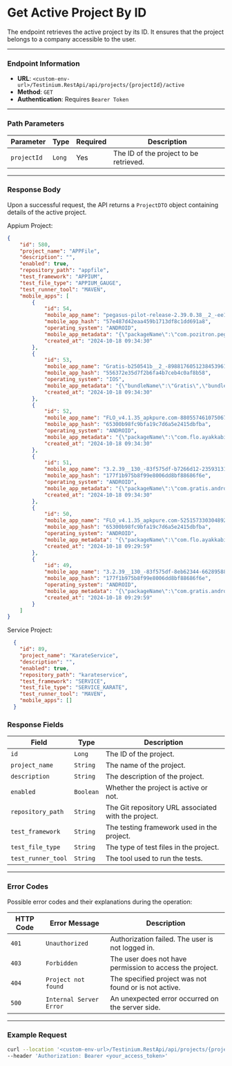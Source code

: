 # Get Active Project By ID

The endpoint retrieves the active project by its ID. It ensures that the project belongs to a company accessible to the user.

***

### Endpoint Information

* **URL**: `<custom-env-url>/Testinium.RestApi/api/projects/{projectId}/active`
* **Method**: `GET`
* **Authentication**: Requires `Bearer Token`

***

### Path Parameters

| Parameter   | Type   | Required | Description                            |
| ----------- | ------ | -------- | -------------------------------------- |
| `projectId` | `Long` | Yes      | The ID of the project to be retrieved. |

***

### Response Body

Upon a successful request, the API returns a `ProjectDTO` object containing details of the active project.

Appium Project:

```json
{
    "id": 580,
    "project_name": "APPFile",
    "description": "",
    "enabled": true,
    "repository_path": "appfile",
    "test_framework": "APPIUM",
    "test_file_type": "APPIUM_GAUGE",
    "test_runner_tool": "MAVEN",
    "mobile_apps": [
        {
            "id": 54,
            "mobile_app_name": "pegasus-pilot-release-2.39.0.38__2_-ee15733f-2799725523214323595.apk",
            "mobile_app_hash": "57e487d42eaa459b1713df8c1dd691a8",
            "operating_system": "ANDROID",
            "mobile_app_metadata": "{\"packageName\":\"com.pozitron.pegasus.pilotRelease\",\"label\":\"PGS Pilot\",\"icon\":\"res/u3.png\",\"versionName\":\"2.39.0.38\",\"versionCode\":119,\"minSdkVersion\":\"23\",\"targetSdkVersion\":\"33\"}",
            "created_at": "2024-10-18 09:34:30"
        },
        {
            "id": 53,
            "mobile_app_name": "Gratis-b250541b__2_-8988176051238453961.ipa",
            "mobile_app_hash": "556372e35d7f2b6fa4b7ceb4c0af8b58",
            "operating_system": "IOS",
            "mobile_app_metadata": "{\"bundleName\":\"Gratis\",\"bundleDisplayName\":\"Gratis\",\"bundleVersion\":\"3.2.12\",\"bundleMinOsVersion\":\"12.0\",\"bundleDevelopmentRegion\":\"tr\",\"bundleExecutable\":\"Gratis\",\"bundleIconFiles\":\"\",\"bundleInfoDictVersion\":\"6.0\",\"bundlePackageType\":\"APPL\",\"bundleMainStoryBoardFile\":\"Main\"}",
            "created_at": "2024-10-18 09:34:30"
        },
        {
            "id": 52,
            "mobile_app_name": "FLO_v4.1.35_apkpure.com-8805574610750679613.apk",
            "mobile_app_hash": "65300b98fc9bfa19c7d6a5e2415dbfba",
            "operating_system": "ANDROID",
            "mobile_app_metadata": "{\"packageName\":\"com.flo.ayakkabi\",\"label\":\"FLO\",\"icon\":\"res/mipmap-mdpi-v4/ic_launcher.png\",\"versionName\":\"4.1.35\",\"versionCode\":41035,\"minSdkVersion\":\"19\",\"targetSdkVersion\":\"30\",\"glEsVersion\":{\"major\":2,\"minor\":0,\"required\":false}}",
            "created_at": "2024-10-18 09:34:30"
        },
        {
            "id": 51,
            "mobile_app_name": "3.2.39__130_-83f575df-b7266d12-2359313112333632572.apk",
            "mobile_app_hash": "177f1b975b8f99e8006dd8bf88686f6e",
            "operating_system": "ANDROID",
            "mobile_app_metadata": "{\"packageName\":\"com.gratis.android\",\"label\":\"Gratis\",\"icon\":\"res/d2.webp\",\"versionName\":\"3.2.39\",\"versionCode\":130,\"minSdkVersion\":\"24\",\"targetSdkVersion\":\"34\",\"glEsVersion\":{\"major\":2,\"minor\":0,\"required\":false}}",
            "created_at": "2024-10-18 09:34:30"
        },
        {
            "id": 50,
            "mobile_app_name": "FLO_v4.1.35_apkpure.com-5251573303048927998.apk",
            "mobile_app_hash": "65300b98fc9bfa19c7d6a5e2415dbfba",
            "operating_system": "ANDROID",
            "mobile_app_metadata": "{\"packageName\":\"com.flo.ayakkabi\",\"label\":\"FLO\",\"icon\":\"res/mipmap-mdpi-v4/ic_launcher.png\",\"versionName\":\"4.1.35\",\"versionCode\":41035,\"minSdkVersion\":\"19\",\"targetSdkVersion\":\"30\",\"glEsVersion\":{\"major\":2,\"minor\":0,\"required\":false}}",
            "created_at": "2024-10-18 09:29:59"
        },
        {
            "id": 49,
            "mobile_app_name": "3.2.39__130_-83f575df-8eb62344-6628958833235309567.apk",
            "mobile_app_hash": "177f1b975b8f99e8006dd8bf88686f6e",
            "operating_system": "ANDROID",
            "mobile_app_metadata": "{\"packageName\":\"com.gratis.android\",\"label\":\"Gratis\",\"icon\":\"res/d2.webp\",\"versionName\":\"3.2.39\",\"versionCode\":130,\"minSdkVersion\":\"24\",\"targetSdkVersion\":\"34\",\"glEsVersion\":{\"major\":2,\"minor\":0,\"required\":false}}",
            "created_at": "2024-10-18 09:29:59"
        }
    ]
}
```

Service Project:

```json
  {
    "id": 89,
    "project_name": "KarateService",
    "description": "",
    "enabled": true,
    "repository_path": "karateservice",
    "test_framework": "SERVICE",
    "test_file_type": "SERVICE_KARATE",
    "test_runner_tool": "MAVEN",
    "mobile_apps": []
  }
```

### Response Fields

| Field              | Type      | Description                                         |
| ------------------ | --------- | --------------------------------------------------- |
| `id`               | `Long`    | The ID of the project.                              |
| `project_name`     | `String`  | The name of the project.                            |
| `description`      | `String`  | The description of the project.                     |
| `enabled`          | `Boolean` | Whether the project is active or not.               |
| `repository_path`  | `String`  | The Git repository URL associated with the project. |
| `test_framework`   | `String`  | The testing framework used in the project.          |
| `test_file_type`   | `String`  | The type of test files in the project.              |
| `test_runner_tool` | `String`  | The tool used to run the tests.                     |

***

### Error Codes

Possible error codes and their explanations during the operation:

| HTTP Code | Error Message           | Description                                              |
| --------- | ----------------------- | -------------------------------------------------------- |
| `401`     | `Unauthorized`          | Authorization failed. The user is not logged in.         |
| `403`     | `Forbidden`             | The user does not have permission to access the project. |
| `404`     | `Project not found`     | The specified project was not found or is not active.    |
| `500`     | `Internal Server Error` | An unexpected error occurred on the server side.         |

***

### Example Request

```bash
curl --location '<custom-env-url>/Testinium.RestApi/api/projects/{projectId}/active' \
--header 'Authorization: Bearer <your_access_token>'
```
